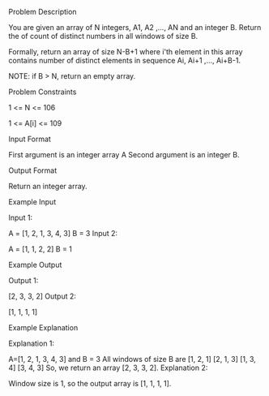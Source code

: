 Problem Description

You are given an array of N integers, A1, A2 ,..., AN and an integer B. Return the of count of distinct numbers in all windows of size B.

Formally, return an array of size N-B+1 where i'th element in this array contains number of distinct elements in sequence Ai, Ai+1 ,..., Ai+B-1.

NOTE: if B > N, return an empty array.

Problem Constraints

1 <= N <= 106

1 <= A[i] <= 109

Input Format

First argument is an integer array A
Second argument is an integer B.

Output Format

Return an integer array.

Example Input

Input 1:

A = [1, 2, 1, 3, 4, 3]
B = 3
Input 2:

A = [1, 1, 2, 2]
B = 1

Example Output

Output 1:

[2, 3, 3, 2]
Output 2:

[1, 1, 1, 1]

Example Explanation

Explanation 1:

A=[1, 2, 1, 3, 4, 3] and B = 3
All windows of size B are
[1, 2, 1]
[2, 1, 3]
[1, 3, 4]
[3, 4, 3]
So, we return an array [2, 3, 3, 2].
Explanation 2:

Window size is 1, so the output array is [1, 1, 1, 1].
